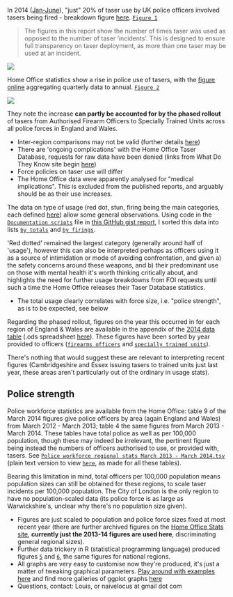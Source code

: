 In 2014 ([Jan-June](https://www.gov.uk/government/publications/police-use-of-taser-statistics-england-and-wales-january-to-june-2014/police-use-of-taser-statistics-england-and-wales-january-to-june-2014)), "just" 20% of taser use by UK police officers involved tasers being fired - breakdown figure [here](https://assets.digital.cabinet-office.gov.uk/government/uploads/system/uploads/image_data/file/31544/police-taser-janjun1-2014.png). [`Figure 1`](https://gist.github.com/lmmx/5e75f32350cb23a56691#file-figure-1-pie-chart-on-how-taser-was-used-png)

> The figures in this report show the number of times taser was used as opposed to the number of taser ‘incidents’. This is designed to ensure full transparency on taser deployment, as more than one taser may be used at an incident.

![](https://assets.digital.cabinet-office.gov.uk/government/uploads/system/uploads/image_data/file/31544/police-taser-janjun1-2014.png)

Home Office statistics show a rise in police use of tasers, with the [figure online](https://assets.digital.cabinet-office.gov.uk/government/uploads/system/uploads/image_data/file/31545/police-taser-janjun2-2014.png) aggregating quarterly data to annual. [`Figure 2`](https://gist.github.com/lmmx/5e75f32350cb23a56691#file-figure-2-yearly-uk-figures-on-taser-use-png)

![](https://assets.digital.cabinet-office.gov.uk/government/uploads/system/uploads/image_data/file/31545/police-taser-janjun2-2014.png)

They note the increase **can partly be accounted for by the phased rollout** of tasers from Authorised Firearm Officers to Specially Trained Units across all police forces in England and Wales.

* Inter-region comparisons may not be valid (further details [here](https://www.gov.uk/government/publications/police-use-of-taser-statistics-england-and-wales-january-to-june-2014/police-use-of-taser-statistics-england-and-wales-january-to-june-2014#data-quality-and-use-of-data))
* There are 'ongoing complications' with the Home Office Taser Database, requests for raw data have been denied (links from What Do They Know site begin [here](https://www.whatdotheyknow.com/request/quarterly_statistics_on_taser_us))
* Force policies on taser use will differ
* The Home Office data were apparently analysed for "medical implications". This is excluded from the published reports, and arguably should be as their use increases.

The data on type of usage (red dot, stun, firing being the main categories, each defined [here](https://www.gov.uk/government/publications/police-use-of-taser-statistics-england-and-wales-january-to-june-2014/police-use-of-taser-statistics-england-and-wales-january-to-june-2014#background-and-definitions)) allow some general observations. Using code in the [`Documentation scripts`](https://gist.github.com/lmmx/5e75f32350cb23a56691#file-documentation-scripts-sh) file in [this GitHub gist report](https://gist.github.com/lmmx/5e75f32350cb23a56691), I sorted this data into lists [`by totals`](https://gist.github.com/lmmx/5e75f32350cb23a56691#file-type-of-use-sorted-by-total-uses-tsv) and [`by firings`](https://gist.github.com/lmmx/5e75f32350cb23a56691#file-type-of-use-sorted-by-taser-firings-tsv).

'Red dotted' remained the largest category (generally around half of 'usage'), however this can also be interpreted perhaps as officers using it as a source of intimidation or mode of avoiding confrontation, and given a) the safety concerns around these weapons, and b) their predominant use on those with mental health it's worth thinking critically about, and highlights the need for further usage breakdowns from FOI requests until such a time the Home Office releases their Taser Database statistics.

* The total usage clearly correlates with force size, i.e. "police strength", as is to be expected, see below

Regarding the phased rollout, figures on the year this occurred in for each region of England & Wales are available in the appendix of the [2014 data table](https://www.gov.uk/government/statistics/police-use-of-taser-statistics-england-and-wales-january-to-june-2014) (.ods spreadsheet [here](https://www.gov.uk/government/uploads/system/uploads/attachment_data/file/363771/police-use-of-taser-janjun-2014-tabs.ods)). These figures have been sorted by year provided to officers ([`firearms officers`](https://gist.github.com/lmmx/5e75f32350cb23a56691#file-regions-sorted-by-year-first-issued-to-firearms-officers-tsv) and [`specially trained units`](https://gist.github.com/lmmx/5e75f32350cb23a56691#file-regions-sorted-by-year-first-issued-to-trained-units-tsv)).

There's nothing that would suggest these are relevant to interpreting recent figures (Cambridgeshire and Essex issuing tasers to trained units just last year, these areas aren't particularly out of the ordinary in usage stats).

## Police strength

Police workforce statistics are available from the Home Office: table 9 of the March 2014 figures give police officers by area (again England and Wales) from March 2012 - March 2013; table 4 the same figures from March 2013 - March 2014. These tables have total police as well as per 100,000 population, though these may indeed be irrelevant, the pertinent figure being instead the numbers of officers authorised to use, or provided with, tasers. See [`Police workforce regional stats March 2013 - March 2014.tsv`](https://gist.github.com/lmmx/5e75f32350cb23a56691#file-police-workforce-regional-stats-march-2013-march-2014-tsv) (plain text version to view [`here`](https://gist.github.com/lmmx/5e75f32350cb23a56691#file-police-workforce-regional-stats-march-2013-march-2014-txt), as made for all these tables).

Bearing this limitation in mind, total officers per 100,000 population means population sizes can still be obtained for these regions, to scale taser incidents per 100,000 population. The City of London is the only region to have no population-scaled data (its police force is as large as Warwickshire's, unclear why there's no population size given).

* Figures are just scaled to population and police force sizes fixed at most recent year (there are further archived figures on the [Home Office Stats site](https://www.gov.uk/government/collections/police-workforce-england-and-wales#documents), **currently just the 2013-14 figures are used here**, discriminating general regional sizes).
* Further data trickery in R (statistical programming language) produced figures [`5`](https://gist.github.com/lmmx/5e75f32350cb23a56691#file-figure-5-national-taser-use-population-corrected-png) and [`6`](https://gist.github.com/lmmx/5e75f32350cb23a56691#file-figure-6-national-taser-use-police-force-size-corrected-png), the same figures for national regions.
* All graphs are very easy to customise now they're produced, it's just a matter of tweaking graphical parameters. [Play around with examples here](http://shinyapps.stat.ubc.ca/r-graph-catalog/) and find more galleries of ggplot graphs [here](http://stats.stackexchange.com/questions/78844/a-gallery-of-charts-diagrams-and-plot-types)
* Questions, contact: Louis, or naivelocus at gmail dot com
